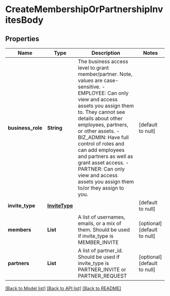 # CreateMembershipOrPartnershipInvitesBody
## Properties

| Name | Type | Description | Notes |
|------------ | ------------- | ------------- | -------------|
| **business\_role** | **String** | The business access level to grant member/partner. Note, values are case-sensitive. - EMPLOYEE: Can only view and access assets you assign them to. They cannot see details about other employees, partners, or other assets. - BIZ_ADMIN: Have full control of roles and can add employees and partners as well as grant asset access. - PARTNER: Can only view and access assets you assign them to/or they assign to you. | [default to null] |
| **invite\_type** | [**InviteType**](InviteType.md) |  | [default to null] |
| **members** | **List** | A list of usernames, emails, or a mix of them. Should be used if invite_type is MEMBER_INVITE | [optional] [default to null] |
| **partners** | **List** | A list of partner_id. Should be used if invite_type is PARTNER_INVITE or PARTNER_REQUEST | [optional] [default to null] |

[[Back to Model list]](../README.md#documentation-for-models) [[Back to API list]](../README.md#documentation-for-api-endpoints) [[Back to README]](../README.md)

